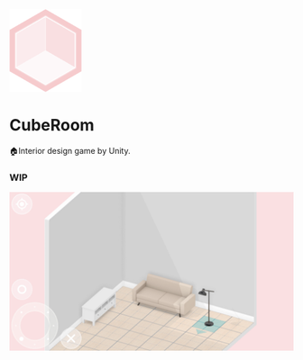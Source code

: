 <img src="./Docs/imgs/logo.png" width="128"/>

# CubeRoom
🏠Interior design game by Unity.



### WIP
![Intro](./Docs/imgs/intro.png)
